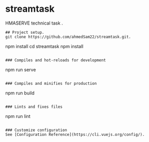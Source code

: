 # streamtask
HMASERVE technical task .
```
## Project setup.
git clone https://github.com/ahmedSam22/streamtask.git.
```
npm install
cd streamtask
npm install
```

### Compiles and hot-reloads for development
```
npm run serve
```

### Compiles and minifies for production
```
npm run build
```

### Lints and fixes files
```
npm run lint
```

### Customize configuration
See [Configuration Reference](https://cli.vuejs.org/config/).
